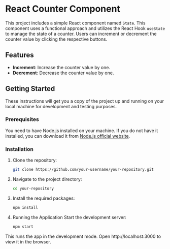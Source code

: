 # React Counter Component

This project includes a simple React component named `State`. This component uses a functional approach and utilizes the React Hook `useState` to manage the state of a counter. Users can increment or decrement the counter value by clicking the respective buttons.

## Features

- **Increment**: Increase the counter value by one.
- **Decrement**: Decrease the counter value by one.

## Getting Started

These instructions will get you a copy of the project up and running on your local machine for development and testing purposes.

### Prerequisites

You need to have Node.js installed on your machine. If you do not have it installed, you can download it from [Node.js official website](https://nodejs.org/).

### Installation

1. Clone the repository:
   ```bash
   git clone https://github.com/your-username/your-repository.git

2. Navigate to the project directory:
   ```bash
   cd your-repository

3. Install the required packages:
   ```bash
   npm install

4. Running the Application
   Start the development server:
   ```bash
   npm start
This runs the app in the development mode. Open http://localhost:3000 to view it in the browser.

